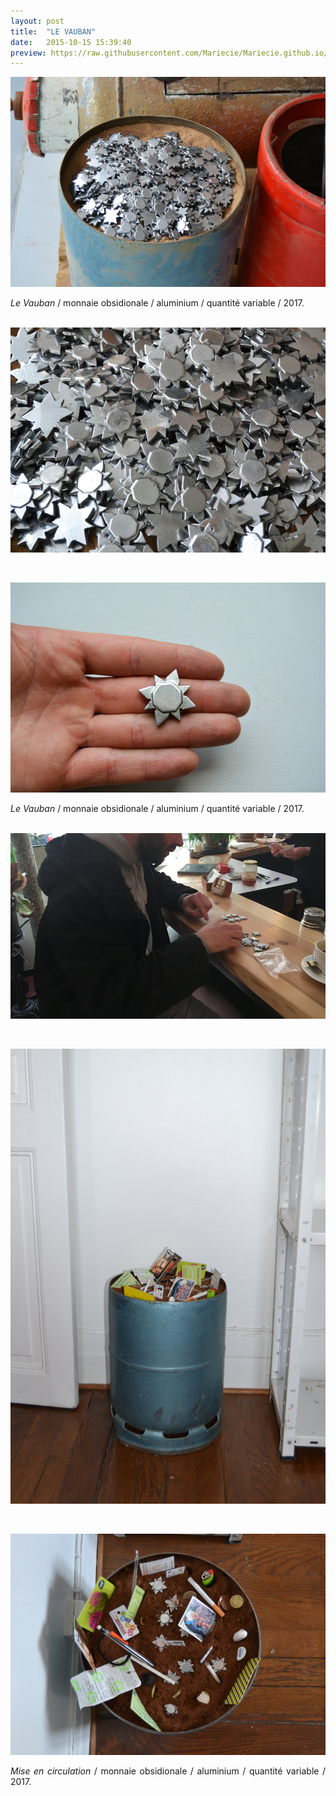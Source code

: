 ```yaml
---
layout: post
title:  "LE VAUBAN"
date:   2015-10-15 15:39:40
preview: https://raw.githubusercontent.com/Mariecie/Mariecie.github.io/master/images/le-vauban-preview3.jpg
---
```


<img src="https://raw.githubusercontent.com/Mariecie/Mariecie.github.io/master/images/Le-Vauban-2017%20(4).jpg" alt="Le Vauban.Fran&ccedil;ois Dufeil">

<p style="text-align:justify">
<span style="font-style: italic;">Le Vauban</span> / monnaie obsidionale / aluminium / quantit&eacute; variable / 2017.
</p>
<br>

<img src="https://raw.githubusercontent.com/Mariecie/Mariecie.github.io/master/images/Le-Vauban-2017%20(3).jpg" alt="Le Vauban.Fran&ccedil;ois Dufeil">
<p>&nbsp;</p>

<img src="https://raw.githubusercontent.com/Mariecie/Mariecie.github.io/master/images/Le-Vauban-2017%20(5).jpg" alt="Le Vauban.Fran&ccedil;ois Dufeil">

<p style="text-align:justify">
<span style="font-style: italic;">Le Vauban</span> / monnaie obsidionale / aluminium / quantit&eacute; variable / 2017.
</p>
<br>

<img src="https://raw.githubusercontent.com/Mariecie/Mariecie.github.io/master/images/Le-Vauban-2018-mise-en-circulation%20(3).jpeg" alt="Le Vauban, mise en circulation.Fran&ccedil;ois Dufeil">
<p>&nbsp;</p>

<img src="https://raw.githubusercontent.com/Mariecie/Mariecie.github.io/master/images/Le-Vauban-2018-mise-en-circulation%20(1).jpeg" alt="Le Vauban, mise en circulation.Fran&ccedil;ois Dufeil">
<p>&nbsp;</p>

<img src="https://raw.githubusercontent.com/Mariecie/Mariecie.github.io/master/images/Le-Vauban-2018-mise-en-circulation%20(2).jpeg" alt="Le Vauban, mise en circulation.Fran&ccedil;ois Dufeil">

<p style="text-align:justify">
<span style="font-style: italic;">Mise en circulation</span> / monnaie obsidionale / aluminium / quantit&eacute; variable / 2017.
</p>
<br>

 

